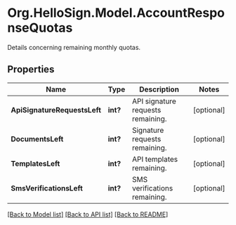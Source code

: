 # Org.HelloSign.Model.AccountResponseQuotas
Details concerning remaining monthly quotas.

## Properties

Name | Type | Description | Notes
------------ | ------------- | ------------- | -------------
**ApiSignatureRequestsLeft** | **int?** |  API signature requests remaining.  | [optional] 
**DocumentsLeft** | **int?** |  Signature requests remaining.  | [optional] 
**TemplatesLeft** | **int?** |  API templates remaining.  | [optional] 
**SmsVerificationsLeft** | **int?** |  SMS verifications  remaining.  | [optional] 

[[Back to Model list]](../README.md#documentation-for-models) [[Back to API list]](../README.md#documentation-for-api-endpoints) [[Back to README]](../README.md)

